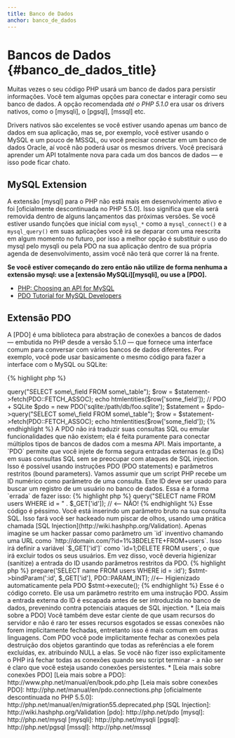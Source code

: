 ```yaml
---
title: Banco de Dados
anchor: banco_de_dados
---
```


# Bancos de Dados {#banco_de_dados_title}

Muitas vezes o seu código PHP usará um banco de dados para persistir informações. Você tem algumas opções para
conectar e interagir como seu banco de dados. A opção recomendada _até o PHP 5.1.0_ era usar os drivers nativos, como
o [mysqli], o [pgsql], [mssql]  etc.

Drivers nativos são excelentes se você estiver usando apenas _um_ banco de dados em sua aplicação, mas se, por exemplo,
você estiver usando o MySQL e um pouco de MSSQL, ou você precisar conectar em um banco de dados Oracle, aí você não
poderá usar os mesmos drivers. Você precisará aprender um API totalmente nova para cada um dos bancos de dados &mdash;
e isso pode ficar chato.

## MySQL Extension

A extensão [mysql] para o PHP não está mais em desenvolvimento ativo e foi [oficialmente descontinuada no PHP 5.5.0]. Isso
significa que ela será removida dentro de alguns lançamentos das próximas versões. Se você estiver usando funções que
inicial com `mysql_*` como a `mysql_connect()` e a `mysql_query()` em suas aplicações você irá se deparar com uma
reescrita em algum momento no futuro, por isso a melhor opção é substituir o uso do mysql pelo mysqli ou pela PDO na sua
aplicação dentro de sua própria agenda de desenvolvimento, assim você não terá que correr lá na frente.

**Se você estiver começando do zero então não utilize de forma nenhuma a
extensão mysql: use a [extensão MySQLi][mysqli], ou use a [PDO].**

* [PHP: Choosing an API for MySQL](http://php.net/manual/en/mysqlinfo.api.choosing.php)
* [PDO Tutorial for MySQL Developers](http://wiki.hashphp.org/PDO_Tutorial_for_MySQL_Developers)

## Extensão PDO

A [PDO] é uma biblioteca para abstração de conexões a bancos de dados &mdash; embutida no PHP desde a versão 5.1.0
&mdash; que fornece uma interface comum para conversar com vários bancos de dados diferentes. Por exemplo, você pode
usar basicamente o mesmo código para fazer a interface com o MySQL ou SQLite:

{% highlight php %}
<?php
// PDO + MySQL
$pdo = new PDO('mysql:host=example.com;dbname=database', 'user', 'password');
$statement = $pdo->query("SELECT some\_field FROM some\_table");
$row = $statement->fetch(PDO::FETCH_ASSOC);
echo htmlentities($row['some_field']);

// PDO + SQLite
$pdo = new PDO('sqlite:/path/db/foo.sqlite');
$statement = $pdo->query("SELECT some\_field FROM some\_table");
$row = $statement->fetch(PDO::FETCH_ASSOC);
echo htmlentities($row['some_field']);
{% endhighlight %}

A PDO não irá traduzir
suas consultas SQL ou emular funcionalidades que não existem; ela é feita puramente para conectar múltiplos tipos de
bancos de dados com a mesma API.

Mais importante, a `PDO` permite que você injete de forma segura entradas externas (e.g IDs) em suas consultas SQL
sem se preocupar com ataques de SQL injection.
Isso é possível usando instruções PDO (PDO statements) e parâmetros restritos (bound parameters).

Vamos assumir que um script PHP recebe um ID numérico como parâmetro de uma consulta. Este ID deve ser usado para
buscar um registro de um usuário no banco de dados. Essa é a forma `errada` de fazer isso:

{% highlight php %}
<?php
$pdo = new PDO('sqlite:/path/db/users.db');
$pdo->query("SELECT name FROM users WHERE id = " . $_GET['id']); // <-- NÃO!
{% endhighlight %}

Esse código é péssimo. Você está inserindo um parâmetro bruto na sua consulta SQL. Isso fará você ser hackeado num
piscar de olhos, usando uma prática chamada [SQL Injection](http://wiki.hashphp.org/Validation). Apenas imagine se um
hacker passar como parâmetro um `id` inventivo chamando uma URL como `http://domain.com/?id=1%3BDELETE+FROM+users`. 
Isso irá definir a variável `$_GET['id']` como `id=1;DELETE FROM users`, o que irá excluir todos os seus usuários. Em
vez disso, você deveria higienizar (sanitize) a entrada do ID usando parâmetros restritos da PDO.

{% highlight php %}
<?php
$pdo = new PDO('sqlite:/path/db/users.db');
$stmt = $pdo->prepare('SELECT name FROM users WHERE id = :id');
$stmt->bindParam(':id', $_GET['id'], PDO::PARAM_INT); //<-- Higienizado automaticamente pela PDO
$stmt->execute();
{% endhighlight %}

Esse é o código correto. Ele usa um parâmetro restrito em uma instrução PDO. Assim a entrada externa do ID é escapada
antes de ser introduzida no banco de dados, prevenindo contra potenciais ataques de SQL injection.

* [Leia mais sobre a PDO]

Você também deve estar ciente de que usam recursos do servidor e não é raro ter esses recursos esgotados se essas
conexões não forem implicitamente fechadas, entretanto isso é mais comum em outras linguagens. Com PDO você pode
implicitamente fechar as conexões pela destruição dos objetos garantindo que todas as referências a ele forem excluídas,
ex. atribuindo NULL a elas. Se você não fizer isso explicitamente o PHP irá fechar todas as conexões quando seu script
terminar - a não ser é claro que você esteja usando conexões persistentes.

* [Leia mais sobre conexões PDO]

[Leia mais sobre a PDO]: http://www.php.net/manual/en/book.pdo.php
[Leia mais sobre conexões PDO]: http://php.net/manual/en/pdo.connections.php
[oficialmente descontinuada no PHP 5.5.0]: http://php.net/manual/en/migration55.deprecated.php
[SQL Injection]: http://wiki.hashphp.org/Validation

[pdo]: http://php.net/pdo
[mysql]: http://php.net/mysql
[mysqli]: http://php.net/mysqli
[pgsql]: http://php.net/pgsql
[mssql]: http://php.net/mssql
